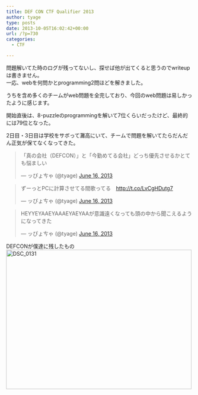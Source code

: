 ```yaml
---
title: DEF CON CTF Qualifier 2013
author: tyage
type: posts
date: 2013-10-05T16:02:42+00:00
url: /?p=730
categories:
  - CTF

---
```

<p>問題解いてた時のログが残ってないし、探せば他が出てくると思うのでwriteupは書きません。<br />
一応、webを何問かとprogramming2問ほどを解きました。</p>
<p>うちを含め多くのチームがweb問題を全完しており、今回のweb問題は易しかったように感じます。</p>
<p>開始直後は、8-puzzleのprogrammingを解いて7位くらいだったけど、最終的には79位となった。</p>
<p>2日目・3日目は学校をサボって灘高にいて、チームで問題を解いてたらだんだん正気が保てなくなってきた。</p>
<blockquote class="twitter-tweet">
<p>「真の会社（DEFCON）」と「今勤めてる会社」どっち優先させるかとても悩ましい</p>
<p>&mdash; ッぴょㄘゃ (@tyage) <a href="https://twitter.com/tyage/statuses/346092108974809088">June 16, 2013</a></p></blockquote>
<p><script async src="//platform.twitter.com/widgets.js" charset="utf-8"></script></p>
<blockquote class="twitter-tweet">
<p>ずーっとPCに計算させてる間歌ってる　<a href="http://t.co/LvCgHDutg7">http://t.co/LvCgHDutg7</a></p>
<p>&mdash; ッぴょㄘゃ (@tyage) <a href="https://twitter.com/tyage/statuses/346307413932126210">June 16, 2013</a></p></blockquote>
<p><script async src="//platform.twitter.com/widgets.js" charset="utf-8"></script></p>
<blockquote class="twitter-tweet">
<p>HEYYEYAAEYAAAEYAEYAAが意識遠くなっても頭の中から聞こえるようになってきた</p>
<p>&mdash; ッぴょㄘゃ (@tyage) <a href="https://twitter.com/tyage/statuses/346339658583662592">June 16, 2013</a></p></blockquote>
<p><script async src="//platform.twitter.com/widgets.js" charset="utf-8"></script></p>
<p>DEFCONが僕達に残したもの<br />
<a href="http://www.flickr.com/photos/tyage/9265488572/" title="DSC_0131 by チャゲ, on Flickr"><img src="http://farm3.staticflickr.com/2821/9265488572_4615ca2c4c.jpg" width="500" height="375" alt="DSC_0131"></a></p>
